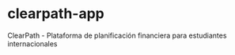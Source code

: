 # clearpath-app
ClearPath - Plataforma de planificación financiera para estudiantes internacionales
